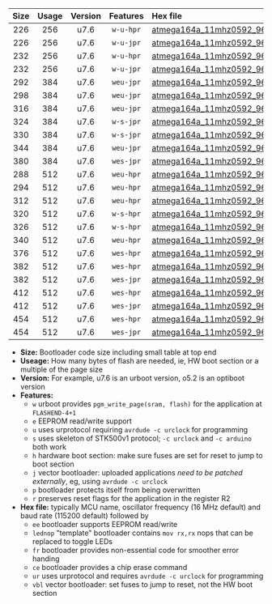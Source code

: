 |Size|Usage|Version|Features|Hex file|
|:-:|:-:|:-:|:-:|:--|
|226|256|u7.6|`w-u-hpr`|[atmega164a_11mhz0592_9600bps_ur.hex](https://raw.githubusercontent.com/stefanrueger/urboot/main//atmega164a_11mhz0592_9600bps_ur.hex)|
|226|256|u7.6|`w-u-jpr`|[atmega164a_11mhz0592_9600bps_ur_vbl.hex](https://raw.githubusercontent.com/stefanrueger/urboot/main//atmega164a_11mhz0592_9600bps_ur_vbl.hex)|
|232|256|u7.6|`w-u-hpr`|[atmega164a_11mhz0592_9600bps_lednop_ur.hex](https://raw.githubusercontent.com/stefanrueger/urboot/main//atmega164a_11mhz0592_9600bps_lednop_ur.hex)|
|232|256|u7.6|`w-u-jpr`|[atmega164a_11mhz0592_9600bps_lednop_ur_vbl.hex](https://raw.githubusercontent.com/stefanrueger/urboot/main//atmega164a_11mhz0592_9600bps_lednop_ur_vbl.hex)|
|292|384|u7.6|`weu-jpr`|[atmega164a_11mhz0592_9600bps_ee_ur_vbl.hex](https://raw.githubusercontent.com/stefanrueger/urboot/main//atmega164a_11mhz0592_9600bps_ee_ur_vbl.hex)|
|298|384|u7.6|`weu-jpr`|[atmega164a_11mhz0592_9600bps_ee_lednop_ur_vbl.hex](https://raw.githubusercontent.com/stefanrueger/urboot/main//atmega164a_11mhz0592_9600bps_ee_lednop_ur_vbl.hex)|
|316|384|u7.6|`weu-jpr`|[atmega164a_11mhz0592_9600bps_ee_lednop_fr_ur_vbl.hex](https://raw.githubusercontent.com/stefanrueger/urboot/main//atmega164a_11mhz0592_9600bps_ee_lednop_fr_ur_vbl.hex)|
|324|384|u7.6|`w-s-jpr`|[atmega164a_11mhz0592_9600bps_vbl.hex](https://raw.githubusercontent.com/stefanrueger/urboot/main//atmega164a_11mhz0592_9600bps_vbl.hex)|
|330|384|u7.6|`w-s-jpr`|[atmega164a_11mhz0592_9600bps_lednop_vbl.hex](https://raw.githubusercontent.com/stefanrueger/urboot/main//atmega164a_11mhz0592_9600bps_lednop_vbl.hex)|
|344|384|u7.6|`weu-jpr`|[atmega164a_11mhz0592_9600bps_ee_lednop_fr_ce_ur_vbl.hex](https://raw.githubusercontent.com/stefanrueger/urboot/main//atmega164a_11mhz0592_9600bps_ee_lednop_fr_ce_ur_vbl.hex)|
|380|384|u7.6|`wes-jpr`|[atmega164a_11mhz0592_9600bps_ee_vbl.hex](https://raw.githubusercontent.com/stefanrueger/urboot/main//atmega164a_11mhz0592_9600bps_ee_vbl.hex)|
|288|512|u7.6|`weu-hpr`|[atmega164a_11mhz0592_9600bps_ee_ur.hex](https://raw.githubusercontent.com/stefanrueger/urboot/main//atmega164a_11mhz0592_9600bps_ee_ur.hex)|
|294|512|u7.6|`weu-hpr`|[atmega164a_11mhz0592_9600bps_ee_lednop_ur.hex](https://raw.githubusercontent.com/stefanrueger/urboot/main//atmega164a_11mhz0592_9600bps_ee_lednop_ur.hex)|
|312|512|u7.6|`weu-hpr`|[atmega164a_11mhz0592_9600bps_ee_lednop_fr_ur.hex](https://raw.githubusercontent.com/stefanrueger/urboot/main//atmega164a_11mhz0592_9600bps_ee_lednop_fr_ur.hex)|
|320|512|u7.6|`w-s-hpr`|[atmega164a_11mhz0592_9600bps.hex](https://raw.githubusercontent.com/stefanrueger/urboot/main//atmega164a_11mhz0592_9600bps.hex)|
|326|512|u7.6|`w-s-hpr`|[atmega164a_11mhz0592_9600bps_lednop.hex](https://raw.githubusercontent.com/stefanrueger/urboot/main//atmega164a_11mhz0592_9600bps_lednop.hex)|
|340|512|u7.6|`weu-hpr`|[atmega164a_11mhz0592_9600bps_ee_lednop_fr_ce_ur.hex](https://raw.githubusercontent.com/stefanrueger/urboot/main//atmega164a_11mhz0592_9600bps_ee_lednop_fr_ce_ur.hex)|
|376|512|u7.6|`wes-hpr`|[atmega164a_11mhz0592_9600bps_ee.hex](https://raw.githubusercontent.com/stefanrueger/urboot/main//atmega164a_11mhz0592_9600bps_ee.hex)|
|382|512|u7.6|`wes-hpr`|[atmega164a_11mhz0592_9600bps_ee_lednop.hex](https://raw.githubusercontent.com/stefanrueger/urboot/main//atmega164a_11mhz0592_9600bps_ee_lednop.hex)|
|382|512|u7.6|`wes-jpr`|[atmega164a_11mhz0592_9600bps_ee_lednop_vbl.hex](https://raw.githubusercontent.com/stefanrueger/urboot/main//atmega164a_11mhz0592_9600bps_ee_lednop_vbl.hex)|
|412|512|u7.6|`wes-hpr`|[atmega164a_11mhz0592_9600bps_ee_lednop_fr.hex](https://raw.githubusercontent.com/stefanrueger/urboot/main//atmega164a_11mhz0592_9600bps_ee_lednop_fr.hex)|
|412|512|u7.6|`wes-jpr`|[atmega164a_11mhz0592_9600bps_ee_lednop_fr_vbl.hex](https://raw.githubusercontent.com/stefanrueger/urboot/main//atmega164a_11mhz0592_9600bps_ee_lednop_fr_vbl.hex)|
|454|512|u7.6|`wes-hpr`|[atmega164a_11mhz0592_9600bps_ee_lednop_fr_ce.hex](https://raw.githubusercontent.com/stefanrueger/urboot/main//atmega164a_11mhz0592_9600bps_ee_lednop_fr_ce.hex)|
|454|512|u7.6|`wes-jpr`|[atmega164a_11mhz0592_9600bps_ee_lednop_fr_ce_vbl.hex](https://raw.githubusercontent.com/stefanrueger/urboot/main//atmega164a_11mhz0592_9600bps_ee_lednop_fr_ce_vbl.hex)|

- **Size:** Bootloader code size including small table at top end
- **Useage:** How many bytes of flash are needed, ie, HW boot section or a multiple of the page size
- **Version:** For example, u7.6 is an urboot version, o5.2 is an optiboot version
- **Features:**
  + `w` urboot provides `pgm_write_page(sram, flash)` for the application at `FLASHEND-4+1`
  + `e` EEPROM read/write support
  + `u` uses urprotocol requiring `avrdude -c urclock` for programming
  + `s` uses skeleton of STK500v1 protocol; `-c urclock` and `-c arduino` both work
  + `h` hardware boot section: make sure fuses are set for reset to jump to boot section
  + `j` vector bootloader: uploaded applications *need to be patched externally*, eg, using `avrdude -c urclock`
  + `p` bootloader protects itself from being overwritten
  + `r` preserves reset flags for the application in the register R2
- **Hex file:** typically MCU name, oscillator frequency (16 MHz default) and baud rate (115200 default) followed by
  + `ee` bootloader supports EEPROM read/write
  + `lednop` "template" bootloader contains `mov rx,rx` nops that can be replaced to toggle LEDs
  + `fr` bootloader provides non-essential code for smoother error handing
  + `ce` bootloader provides a chip erase command
  + `ur` uses urprotocol and requires `avrdude -c urclock` for programming
  + `vbl` vector bootloader: set fuses to jump to reset, not the HW boot section
